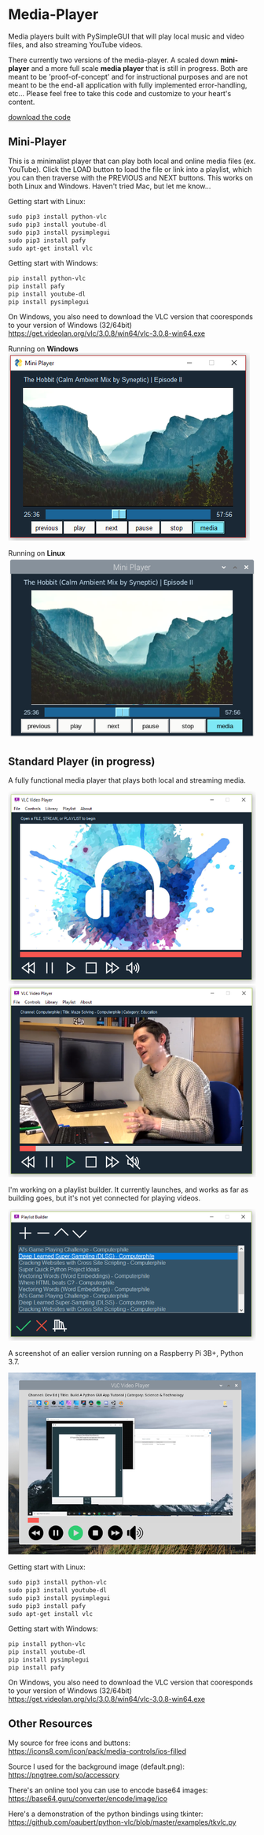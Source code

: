 # Media-Player  
Media players built with PySimpleGUI that will play local music and video files, and also streaming YouTube videos.  

There currently two versions of the media-player. A scaled down **mini-player** and a more full scale **media player** that is still in progress. Both are meant to be 'proof-of-concept' and for instructional purposes and are not meant to be the end-all application with fully implemented error-handling, etc... Please feel free to take this code and customize to your heart's content.  

[download the code](mini_player.py)


## Mini-Player 
This is a minimalist player that can play both local and online media files (ex. YouTube). Click the LOAD button to load the file or link into a playlist, which you can then traverse with the PREVIOUS and NEXT buttons. This works on both Linux and Windows. Haven't tried Mac, but let me know...  

Getting start with Linux:  
```
sudo pip3 install python-vlc
sudo pip3 install youtube-dl
sudo pip3 install pysimplegui
sudo pip3 install pafy
sudo apt-get install vlc
```

Getting start with Windows:
```
pip install python-vlc
pip install pafy
pip install youtube-dl
pip install pysimplegui
```

On Windows, you also need to download the VLC version that cooresponds to your version of Windows (32/64bit)  
https://get.videolan.org/vlc/3.0.8/win64/vlc-3.0.8-win64.exe  

Running on **Windows**  
![](images/examples/mini_player7.PNG)  
  
Running on **Linux**  
![](images/examples/mini_player8.PNG)


## Standard Player (in progress)
A fully functional media player that plays both local and streaming media.  

![](images/examples/example11.PNG)  
![](images/examples/example12.PNG) 

I'm working on a playlist builder. It currently launches, and works as far as building goes, but it's not yet connected for playing videos.  

![](images/examples/example13.PNG) 

A screenshot of an ealier version running on a Raspberry Pi 3B+, Python 3.7.  

![](images/examples/example10_rpi_buster.PNG)


Getting start with Linux:  
```
sudo pip3 install python-vlc
sudo pip3 install youtube-dl
sudo pip3 install pysimplegui
sudo pip3 install pafy
sudo apt-get install vlc
```

Getting start with Windows:
```
pip install python-vlc
pip install youtube-dl
pip install pysimplegui
pip install pafy
```

On Windows, you also need to download the VLC version that cooresponds to your version of Windows (32/64bit)  
https://get.videolan.org/vlc/3.0.8/win64/vlc-3.0.8-win64.exe  

## Other Resources  

My source for free icons and buttons:   
https://icons8.com/icon/pack/media-controls/ios-filled

Source I used for the background image (default.png):  
https://pngtree.com/so/accessory

There's an online tool you can use to encode base64 images:  
https://base64.guru/converter/encode/image/ico  

Here's a demonstration of the python bindings using tkinter:  
https://github.com/oaubert/python-vlc/blob/master/examples/tkvlc.py
